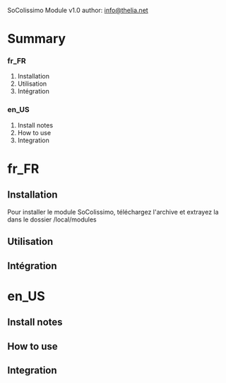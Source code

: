 SoColissimo Module v1.0
author: <info@thelia.net>

Summary
=======

### fr_FR
1. Installation
2. Utilisation
3. Intégration

### en_US
1. Install notes
2. How to use
3. Integration


fr_FR
=====

Installation
------------
Pour installer le module SoColissimo, téléchargez l'archive et extrayez la dans le dossier <dosser de thelia>/local/modules

Utilisation
-----------
Intégration
-----------

en_US
=====
Install notes
-----------
How to use
-----------
Integration
-----------